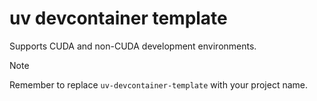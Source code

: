# uv devcontainer template

Supports CUDA and non-CUDA development environments.

> [!NOTE]
> Remember to replace `uv-devcontainer-template` with your project name.
